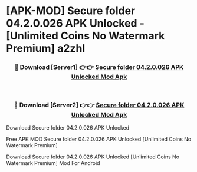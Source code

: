 # [APK-MOD] Secure folder 04.2.0.026 APK Unlocked - [Unlimited Coins No Watermark Premium] a2zhl



<div align="center">
<h3>🔴 Download [Server1] 👉👉 <a href="https://momento.my/?title=Secure_folder_04.2.0.026_APK_Unlocked">Secure folder 04.2.0.026 APK Unlocked Mod Apk</a></h3><br>

<h3>🔴 Download [Server2] 👉👉 <a href="https://momento.my/?title=Secure_folder_04.2.0.026_APK_Unlocked">Secure folder 04.2.0.026 APK Unlocked Mod Apk</a></h3>
</div>



Download Secure folder 04.2.0.026 APK Unlocked 

Free APK MOD Secure folder 04.2.0.026 APK Unlocked [Unlimited Coins No Watermark Premium]

Download Secure folder 04.2.0.026 APK Unlocked [Unlimited Coins No Watermark Premium] Mod For Android
